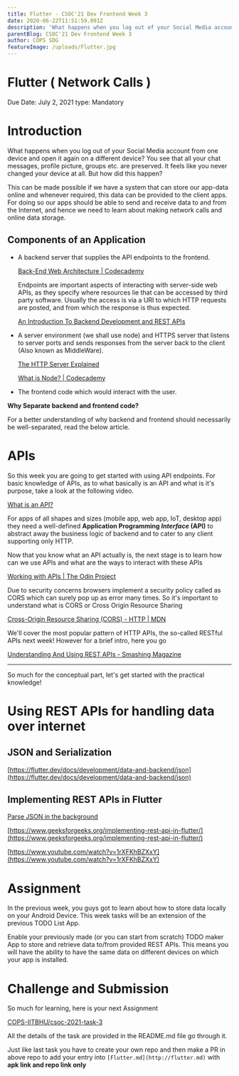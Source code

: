 ```yaml
---
title: Flutter - CSOC'21 Dev Frontend Week 3
date: 2020-06-22T11:51:59.091Z
description: 'What happens when you log out of your Social Media account from one device and open it again on a different device? You see that all your chat messages, profile picture, groups etc. are preserved. It feels like you never changed your device at all. But how did this happen?'
parentBlog: CSOC'21 Dev Frontend Week 3
author: COPS SDG
featureImage: /uploads/Flutter.jpg
---
```


# Flutter ( Network Calls )

Due Date: July 2, 2021
type: Mandatory

# Introduction

What happens when you log out of your Social Media account from one device and open it again on a different device? You see that all your chat messages, profile picture, groups etc. are preserved. It feels like you never changed your device at all. But how did this happen?

This can be made possible if we have a system that can store our app-data online and whenever required, this data can be provided to the client apps. For doing so our apps should be able to send and receive data to and from the Internet, and hence we need to learn about making network calls and online data storage.

## Components of an Application

- A backend server that supplies the API endpoints to the frontend.

  [Back-End Web Architecture | Codecademy](https://www.codecademy.com/articles/back-end-architecture)

  Endpoints are important aspects of interacting with server-side web APIs, as they specify where resources lie that can be accessed by third party software. Usually the access is via a URI to which HTTP requests are posted, and from which the response is thus expected.

  [An Introduction To Backend Development and REST APIs](https://medium.com/techloop/an-introduction-to-backend-development-and-rest-apis-b1a1a978821f)

- A server environment (we shall use node) and HTTPS server that listens to server ports and sends responses from the server back to the client (Also known as MiddleWare).

  [The HTTP Server Explained](https://medium.com/@gabriellamedas/the-http-server-explained-c41380307917)

  [What is Node? | Codecademy](https://www.codecademy.com/articles/what-is-node)

- The frontend code which would interact with the user.

**Why Separate backend and frontend code?**

For a better understanding of why backend and frontend should necessarily be well-separated, read the below article.

[](https://www.forbes.com/sites/forbestechcouncil/2018/07/19/seven-reasons-why-a-websites-front-end-and-back-end-should-be-kept-separate/#2088321a4fca)

# APIs

So this week you are going to get started with using API endpoints. For basic knowledge of APIs, as to what basically is an API and what is it's purpose, take a look at the following video.

[What is an API?](https://www.youtube.com/watch?v=s7wmiS2mSXY)

For apps of all shapes and sizes (mobile app, web app, IoT, desktop app) they need a well-defined **Application Programming _Interface_ (API)** to abstract away the business logic of backend and to cater to any client supporting only HTTP.

Now that you know what an API actually is, the next stage is to learn how can we use APIs and what are the ways to interact with these APIs

[Working with APIs | The Odin Project](https://www.theodinproject.com/paths/full-stack-javascript/courses/javascript/lessons/working-with-apis)

Due to security concerns browsers implement a security policy called as CORS which can surely pop up as error many times. So it's important to understand what is CORS or Cross Origin Resource Sharing

[Cross-Origin Resource Sharing (CORS) - HTTP | MDN](https://developer.mozilla.org/en-US/docs/Web/HTTP/CORS)

We'll cover the most popular pattern of HTTP APIs, the so-called RESTful APIs next week! However for a brief intro, here you go

[Understanding And Using REST APIs - Smashing Magazine](https://www.smashingmagazine.com/2018/01/understanding-using-rest-api/)

---

So much for the conceptual part, let's get started with the practical knowledge!

# Using REST APIs for handling data over internet

## JSON and Serialization

[https://flutter.dev/docs/development/data-and-backend/json](https://flutter.dev/docs/development/data-and-backend/json)

## Implementing REST APIs in Flutter

[Parse JSON in the background](https://flutter.dev/docs/cookbook/networking/background-parsing)

[https://www.geeksforgeeks.org/implementing-rest-api-in-flutter/](https://www.geeksforgeeks.org/implementing-rest-api-in-flutter/)

[https://www.youtube.com/watch?v=1rXFKhBZXxY](https://www.youtube.com/watch?v=1rXFKhBZXxY)

# Assignment

In the previous week, you guys got to learn about how to store data locally on your Android Device. This week tasks will be an extension of the previous TODO List App.

Enable your previously made (or you can start from scratch) TODO maker App to store and retrieve data to/from provided REST APIs. This means you will have the ability to have the same data on different devices on which your app is installed.

# Challenge and Submission

So much for learning, here is your next Assignment

[COPS-IITBHU/csoc-2021-task-3](https://github.com/COPS-IITBHU/csoc-2021-task-3)

All the details of the task are provided in the README.md file go through it.

Just like last task you have to create your own repo and then make a PR in above repo to add your entry into `[Flutter.md](http://flutter.md)` with **apk link and repo link only**
